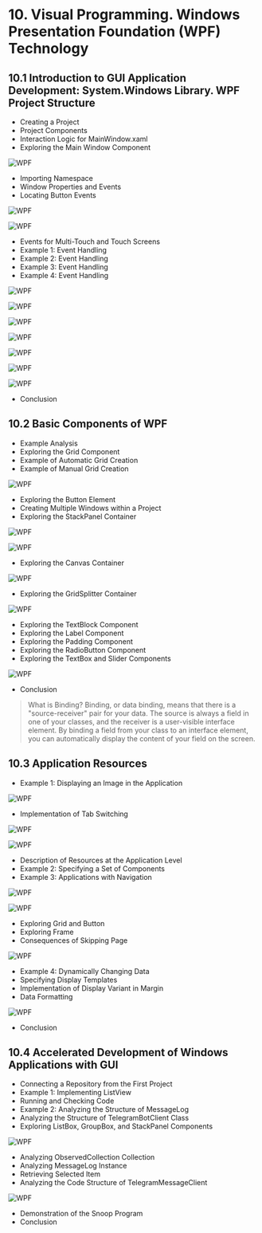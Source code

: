 # 10. Visual Programming. Windows Presentation Foundation (WPF) Technology

## 10.1 Introduction to GUI Application Development: System.Windows Library. WPF Project Structure
- Creating a Project
- Project Components
- Interaction Logic for MainWindow.xaml
- Exploring the Main Window Component

![WPF](images/wpf00.png)

- Importing Namespace
- Window Properties and Events
- Locating Button Events

![WPF](images/wpf01.png)

![WPF](images/wpf02.png)

- Events for Multi-Touch and Touch Screens
- Example 1: Event Handling
- Example 2: Event Handling
- Example 3: Event Handling
- Example 4: Event Handling

![WPF](images/wpf03.png)

![WPF](images/wpf04.png)

![WPF](images/wpf05.png)

![WPF](images/wpf06.png)

![WPF](images/wpf07.png)

![WPF](images/wpf08.png)

![WPF](images/wpf09.png)

- Conclusion

## 10.2 Basic Components of WPF
- Example Analysis
- Exploring the Grid Component
- Example of Automatic Grid Creation
- Example of Manual Grid Creation

![WPF](images/wpf10.png)

- Exploring the Button Element
- Creating Multiple Windows within a Project
- Exploring the StackPanel Container

![WPF](images/wpf12.png)

![WPF](images/wpf13.png)

- Exploring the Canvas Container

![WPF](images/wpf11.png)

- Exploring the GridSplitter Container

![WPF](images/wpf14.png)

- Exploring the TextBlock Component
- Exploring the Label Component
- Exploring the Padding Component
- Exploring the RadioButton Component
- Exploring the TextBox and Slider Components

![WPF](images/wpf15.png)

- Conclusion

> What is Binding?
> Binding, or data binding, means that there is a "source-receiver" pair for your data. The source is always a field in one of your classes, and the receiver is a user-visible interface element.
> By binding a field from your class to an interface element, you can automatically display the content of your field on the screen.

## 10.3 Application Resources
- Example 1: Displaying an Image in the Application

![WPF](images/wpf16.png)

- Implementation of Tab Switching

![WPF](images/wpf17.png)

![WPF](images/wpf18.png)

- Description of Resources at the Application Level
- Example 2: Specifying a Set of Components
- Example 3: Applications with Navigation

![WPF](images/wpf19.png)

![WPF](images/wpf20.png)

- Exploring Grid and Button
- Exploring Frame
- Consequences of Skipping Page

![WPF](images/wpf21.png)

- Example 4: Dynamically Changing Data
- Specifying Display Templates
- Implementation of Display Variant in Margin
- Data Formatting

![WPF](images/wpf22.png)

- Conclusion

## 10.4 Accelerated Development of Windows Applications with GUI
- Connecting a Repository from the First Project
- Example 1: Implementing ListView
- Running and Checking Code
- Example 2: Analyzing the Structure of MessageLog
- Analyzing the Structure of TelegramBotClient Class
- Exploring ListBox, GroupBox, and StackPanel Components

![WPF](images/wpf23.png)

- Analyzing ObservedCollection Collection
- Analyzing MessageLog Instance
- Retrieving Selected Item
- Analyzing the Code Structure of TelegramMessageClient

![WPF](images/wpf24.png)

- Demonstration of the Snoop Program
- Conclusion
